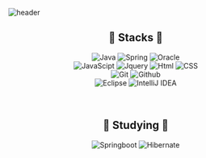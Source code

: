 ![header](https://capsule-render.vercel.app/api?type=waving&color=auto&height=200&section=header&text=Songhyeon_Park&animation=scaleIn&fontSize=30)
<div align="center">

##  :pushpin: Stacks  :pushpin:

<img alt="Java" src="https://img.shields.io/badge/Java-blue.svg?&style=for-the-badge&logo=java&logoColor=white"/>
<img alt="Spring" src="https://img.shields.io/badge/Spring-6DB33F.svg?&style=for-the-badge&logo=Spring&logoColor=white"/> 
<img alt="Oracle" src="https://img.shields.io/badge/Oracle-F80000.svg?&style=for-the-badge&logo=Oracle&logoColor=white"/>
<br>
<img alt="JavaScipt" src="https://img.shields.io/badge/JavaScript-F7DF1E.svg?&style=for-the-badge&logo=JavaScript&logoColor=black"/>
<img alt="Jquery" src="https://img.shields.io/badge/Jquery-0769AD.svg?&style=for-the-badge&logo=Jquery&logoColor=white"/> 
<img alt="Html" src="https://img.shields.io/badge/HTML-E34F26.svg?&style=for-the-badge&logo=HTML5&logoColor=white"/> 
<img alt="CSS" src="https://img.shields.io/badge/CSS-1572B6.svg?&style=for-the-badge&logo=CSS3&logoColor=white"/>
<br>
<img alt="Git" src="https://img.shields.io/badge/Git-F05032.svg?&style=for-the-badge&logo=Git&logoColor=white"/>
<img alt="Github" src="https://img.shields.io/badge/Github-181717.svg?&style=for-the-badge&logo=Github&logoColor=white"/>
<br>
<img alt="Eclipse" src="https://img.shields.io/badge/Eclipse-2C2255.svg?&style=for-the-badge&logo=Eclipse&logoColor=white"/>
<img alt="IntelliJ IDEA" src="https://img.shields.io/badge/IntelliJ-000000.svg?&style=for-the-badge&logo=IntelliJ IDEA&logoColor=white"/>
<br><br><br>

##  :blue_book: Studying  :blue_book:

<img alt="Springboot" src="https://img.shields.io/badge/Springboot-6DB33F.svg?&style=for-the-badge&logo=Springboot&logoColor=white"/>
<img alt="Hibernate" src="https://img.shields.io/badge/Hibernate-59666C.svg?&style=for-the-badge&logo=Hibernate&logoColor=white"/> 
  
</div>





